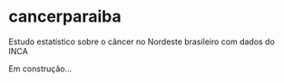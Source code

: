 # cancerparaiba

Estudo estatístico sobre o câncer no Nordeste brasileiro com dados do INCA

Em construção...
